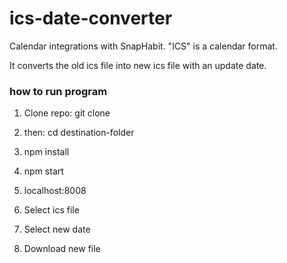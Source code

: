 # ics-date-converter

Calendar integrations with SnapHabit. "ICS" is a calendar format. 

It converts the old ics file into new ics file with an update date. 

### how to run program
1. Clone repo: git clone 

2. then: cd destination-folder

3. npm install

4. npm start 

5. localhost:8008

6. Select ics file

7. Select new date

8. Download new file
 
